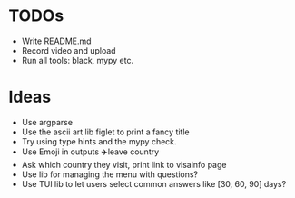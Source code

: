 # TODOs
* Write README.md
* Record video and upload
* Run all tools: black, mypy etc.


# Ideas
* Use argparse
* Use the ascii art lib figlet to print a fancy title
* Try using type hints and the mypy check.
* Use Emoji in outputs ✈️leave country
* Ask which country they visit, print link to visainfo page
* Use lib for managing the menu with questions?
* Use TUI lib to let users select common answers like [30, 60, 90] days?
